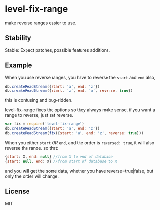 # level-fix-range

make reverse ranges easier to use.

## Stability

Stable: Expect patches, possible features additions.

## Example

When you use reverse ranges, you have to reverse the `start` and `end` also,

``` js
db.createReadStream({start: 'a', end: 'z'})
db.createReadStream({start: 'z', end: 'a', reverse: true})
```

this is confusing and bug-ridden.

level-fix-range fixes the options so they always make sense.
if you want a range to reverse, just set reverse.

``` js
var fix = require('level-fix-range')
db.createReadStream({start: 'a', end: 'z'})
db.createReadStream(fix({start: 'a', end: 'z', reverse: true}))
```

When you either `start` _OR_ `end`, and the order is `reversed: true`,
it will also reverse the range,
so that:

``` js
{start: X, end: null} //from X to end of database
{start: null, end: X} //from start of database to X
```
and you will get the some data, whether you have reverse=true|false,
but only the order will change.

## License

MIT

